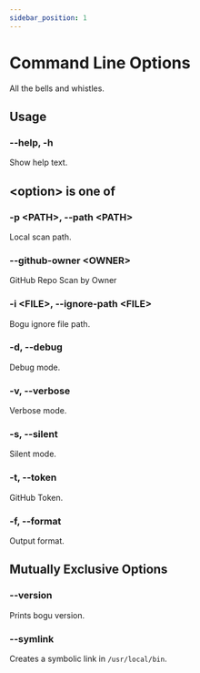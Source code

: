 ```yaml
---
sidebar_position: 1
---
```


# Command Line Options

All the bells and whistles.

## Usage

### --help, -h

Show help text.

## &lt;option&gt; is one of

### -p &lt;PATH&gt;, --path &lt;PATH&gt;

Local scan path.

### --github-owner &lt;OWNER&gt;

GitHub Repo Scan by Owner

### -i &lt;FILE&gt;, --ignore-path &lt;FILE&gt;

Bogu ignore file path.

### -d, --debug

Debug mode.

### -v, --verbose

Verbose mode.

### -s, --silent

Silent mode.

### -t, --token

GitHub Token.

### -f, --format

Output format.

## Mutually Exclusive Options

### --version

Prints bogu version.

### --symlink

Creates a symbolic link in `/usr/local/bin`.
